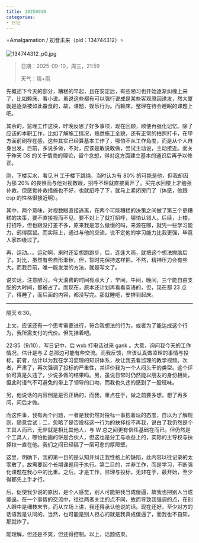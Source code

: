 ```yaml
---
title: 20250910
categories:
- 日记
---
```

⭐Amalgamation / 初音未来（pid：134744312）⭐

![134744312_p0.jpg](https://byyw-oss1.oss-cn-hangzhou.aliyuncs.com/img/2025/09/11-ee89a04a926f9f4b5475edcfd8e28371-134744312_p0.jpg.webp)

>日期：2025-09-10，周三，21:59
>
>天气：晴+雨

先概述下今天的部分，糟糕的早起，且在安定后，有些陋习也开始逐渐纠缠上来了，比如赖床、看小说。虽说这些都有可以强行说成是某些客观原因诱发，然大厦就是逐渐被如此蚕食的，故，课题，娱乐行为。而赖床，整理在待会睡眠的课题上吧。

其余的，监理工作这块，昨晚反思了好多事项，现在回顾，顺便再强化记忆。除了应该的本职工作，比如了解施工情况，熟悉施工全貌，还有正常的拍照打卡，在甲方面前刷存在感，这些其实已经算基本工作了，哪怕不从工作角度，而是从个人自身出发。目前，多说多做，不对，应该是敢说敢做，尝试主动说，主动接近。而关于昨天 DS 的关于情商的理论，留个念想，得对这方面建立基本的通识后再予以修正。

刚，下楼买水，看见 H 工于楼下跳绳，当时认为有 80% 的可能是他，但我却因为那 20% 的畏惧而与他对视数眼，招呼不理就直接离开了。买完水回楼上才勉强补救，但感觉补救措施也不好，也就招呼了下，就马上紧闭房门了（体感，他跟 csp 的性格很接近啊）。

其中，两个意味，对视数眼直接逃离，在两个可能糟糕的决策之间做了第三个更糟糕的决策，要不直接视而不见，要不对上了就打招呼，哪怕认错人。后续，上楼，打招呼，但也跟没打差不多，原来我是怎么傲慢的吗，来源在哪，就凭一些学习能力，鸱得腐鼠。而实际上，通过与他的交流，说不定他的学习能力比我更强，毕竟人家四级过了。

再，运动。。。运动啊，来时还妄想跑跑步，后，连逢大雨，就把这个想法抛脑后了。对比，虽然有些自形渐秽，但，暂时先保持这样把，不然，精神压力会有些大。而我目前，唯一能发泄的方法，就是写文了。

说实话，注意陋习，今天浪费的时间有点大了，早间，午间，晚间，三个能自由支配的大时间，都被占了。而现在，原本还计划再看看英语的，但，现在都 23 点了，得睡了，而后面的内容，都没写完。那就睡吧，安排到起床。

---

隔天 6:30。

上文，应该还有一个思考需要进行，符合我想法的行为，或者为了能达成这个行为，我所需支付的代价。但先挂着吧。

22:35（9/10），写日记中，后 wxb 打电话过来 gank 。大意，询问我今天的工作情况，估计是与 Z 总那边可能有些交流。而我反馈，应该认真做监理的事情与投标。前者，估计以为我在学习监理的知识体系，故让我去看监理的教学视频。次者，严肃了，再次强调了投标的严重性，并评价我为一个人闷头干的类型。这个评价可真是久违了，少说多做的结果吗。另，虽说日常时仍然能以朋友的身份相处，但此时语气不可避免的带上了领导的口吻，而我也久违的感到了一股班味。

另，他说话的内容倒是是否正确的，而我，重点在于，做之前要多想，想了再多问，问后才做。

而这件事，我有两个问题，一者是我仍然对投标一事抱着玩的态度，自以为了解规则，随意尝试；二，忽略了是否投标这一行为的抉择权不再我，说白了我仍然是个工具人而已，无非就是相比其他人，与 W 总之间更有信任基础在而已。但仍然是个工具人，哪怕他画的饼是合伙人，但这也是分工与收益上的，实际的主导权与抉择权一直在他。我们之间已经隔了一层可悲的厚障壁。

这里，明确下，我的第一目的是认知并纠正我性格上的缺陷，此内容以往记录的太零散了，故需要起个长期课题用于执行。第二目的，并非工作，而是学习，不断强化课题在我心中的比重。之后，才是工作，监理与投标，无非在于，最开始，至少得都先上手才行。

后，促使我少说的原因，是个人感觉，别人可能把我当成傻逼，故我也把别人当成傻逼。在一个事情的交流中，往往两者关注的点不同，故而导致我强调的点，在别人眼中是细枝末节，而从立场上讲，我还得承认他说的话。现在还好，至少对方的话语我是认同的。当然，也可能是别人担心的就是我真成傻逼了，而我也不自知，那就炸了。

能理解，但还是不爽，但还得控制。以上，话题结束。

